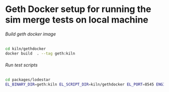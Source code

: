 # Geth Docker setup for running the sim merge tests on local machine

###### Build geth docker image

```bash
cd kiln/gethdocker
docker build  . --tag geth:kiln
```

###### Run test scripts

```bash
cd packages/lodestar
EL_BINARY_DIR=geth:kiln EL_SCRIPT_DIR=kiln/gethdocker EL_PORT=8545 ENGINE_PORT=8551 TX_SCENARIOS=simple yarn mocha test/sim/merge-interop.test.ts
```

